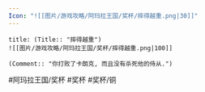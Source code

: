 ```yaml
---
Icon: "![[图片/游戏攻略/阿玛拉王国/奖杯/摔得越重.png|30]]"
---
```

```ad-common-bronze-trophy
title: (Title:: "摔得越重")
![[图片/游戏攻略/阿玛拉王国/奖杯/摔得越重.png|100]]

(Comment:: "你打败了卡朗克, 而且没有杀死他的侍从.")
```

#阿玛拉王国/奖杯 #奖杯 #奖杯/铜
